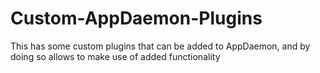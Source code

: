 # Custom-AppDaemon-Plugins
This has some custom plugins that can be added to AppDaemon, and by doing so allows to make use of added functionality  

